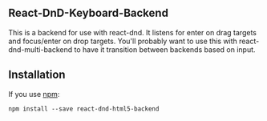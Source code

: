 ## React-DnD-Keyboard-Backend
This is a backend for use with react-dnd. It listens for enter on drag targets and focus/enter on drop targets. You'll probably want to use this with react-dnd-multi-backend to have it transition between backends based on input.
## Installation

If you use [npm](http://npmjs.com):

```
npm install --save react-dnd-html5-backend
```

